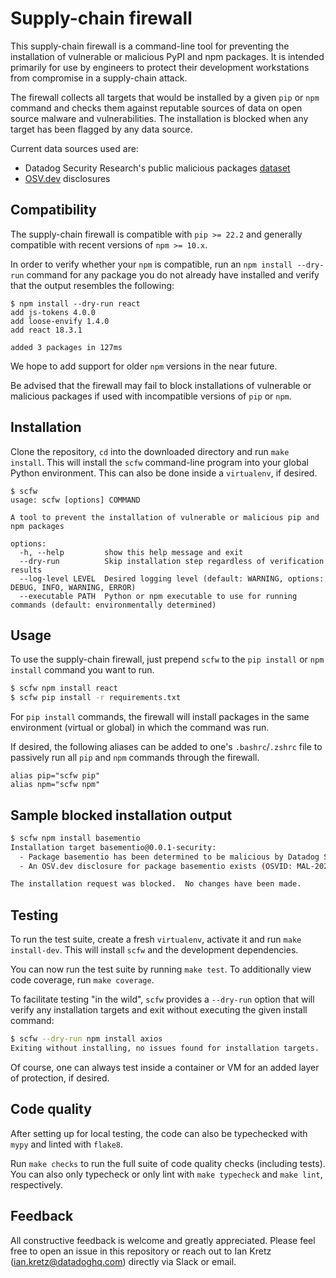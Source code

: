 # Supply-chain firewall

This supply-chain firewall is a command-line tool for preventing the installation of vulnerable or malicious PyPI and npm packages.  It is intended primarily for use by engineers to protect their development workstations from compromise in a supply-chain attack.

The firewall collects all targets that would be installed by a given `pip` or `npm` command and checks them against reputable sources of data on open source malware and vulnerabilities.  The installation is blocked when any target has been flagged by any data source.

Current data sources used are:

- Datadog Security Research's public malicious packages [dataset](https://github.com/DataDog/malicious-software-packages-dataset)
- [OSV.dev](https://osv.dev) disclosures

## Compatibility

The supply-chain firewall is compatible with `pip >= 22.2` and generally compatible with recent versions of `npm >= 10.x`.

In order to verify whether your `npm` is compatible, run an `npm install --dry-run` command for any package you do not already have installed and verify that the output resembles the following:

```
$ npm install --dry-run react
add js-tokens 4.0.0
add loose-envify 1.4.0
add react 18.3.1

added 3 packages in 127ms
```

We hope to add support for older `npm` versions in the near future.

Be advised that the firewall may fail to block installations of vulnerable or malicious packages if used with incompatible versions of `pip` or `npm`.

## Installation

Clone the repository, `cd` into the downloaded directory and run `make install`.  This will install the `scfw` command-line program into your global Python environment.  This can also be done inside a `virtualenv`, if desired.

```
$ scfw
usage: scfw [options] COMMAND

A tool to prevent the installation of vulnerable or malicious pip and npm packages

options:
  -h, --help         show this help message and exit
  --dry-run          Skip installation step regardless of verification results
  --log-level LEVEL  Desired logging level (default: WARNING, options: DEBUG, INFO, WARNING, ERROR)
  --executable PATH  Python or npm executable to use for running commands (default: environmentally determined)
```

## Usage

To use the supply-chain firewall, just prepend `scfw` to the `pip install` or `npm install` command you want to run.

```bash
$ scfw npm install react
$ scfw pip install -r requirements.txt
```

For `pip install` commands, the firewall will install packages in the same environment (virtual or global) in which the command was run.

If desired, the following aliases can be added to one's `.bashrc`/`.zshrc` file to passively run all `pip` and `npm` commands through the firewall.

```
alias pip="scfw pip"
alias npm="scfw npm"
```

## Sample blocked installation output

```bash
$ scfw npm install basementio
Installation target basementio@0.0.1-security:
  - Package basementio has been determined to be malicious by Datadog Security Research
  - An OSV.dev disclosure for package basementio exists (OSVID: MAL-2024-7874)

The installation request was blocked.  No changes have been made.
```

## Testing

To run the test suite, create a fresh `virtualenv`, activate it and run `make install-dev`.  This will install `scfw` and the development dependencies.

You can now run the test suite by running `make test`.  To additionally view code coverage, run `make coverage`.

To facilitate testing "in the wild", `scfw` provides a `--dry-run` option that will verify any installation targets and exit without executing the given install command:

```bash
$ scfw --dry-run npm install axios
Exiting without installing, no issues found for installation targets.
```

Of course, one can always test inside a container or VM for an added layer of protection, if desired.

## Code quality

After setting up for local testing, the code can also be typechecked with `mypy` and linted with `flake8`.

Run `make checks` to run the full suite of code quality checks (including tests).  You can also only typecheck or only lint with `make typecheck` and `make lint`, respectively.

## Feedback

All constructive feedback is welcome and greatly appreciated.  Please feel free to open an issue in this repository or reach out to Ian Kretz (ian.kretz@datadoghq.com) directly via Slack or email.
